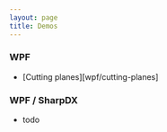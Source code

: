 ```yaml
---
layout: page
title: Demos
---
```


### WPF

- [Cutting planes][wpf/cutting-planes]

### WPF / SharpDX

- todo